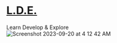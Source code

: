 # <a href="https://lde.jessejesse.com">L.D.E.</a><br>
Learn Develop &amp; Explore<br>![Screenshot 2023-09-20 at 4 12 42 AM](https://github.com/sudo-self/L.D.E./assets/119916323/a2b51b93-5e3c-41f3-8663-653c3c96e486)


